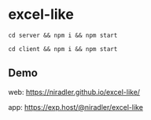# excel-like

```
cd server && npm i && npm start
```

```
cd client && npm i && npm start
```

## Demo
web:
https://niradler.github.io/excel-like/

app:
https://exp.host/@niradler/excel-like
